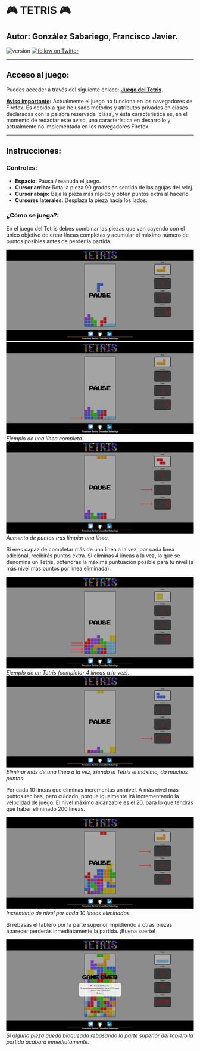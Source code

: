 # :video_game: TETRIS :video_game:
## Autor: González Sabariego, Francisco Javier.

<div style="text-align: left;">
    <img src="https://img.shields.io/badge/version-1.1.0-blue" alt="version">
    <a href="https://twitter.com/intent/follow?screen_name=Fco_Javier_Glez" target="_blank">
        <img src="https://img.shields.io/twitter/follow/Fco_Javier_Glez?style=social&logo=twitter" alt="follow on Twitter">
    </a>
</div>

---

## Acceso al juego:

Puedes acceder a través del siguiente enlace: **[Juego del Tetris](https://fcojavierglez.github.io/tetris_js/)**.

<p style="text-aling: justify;">
    <b><u>Aviso importante</u>:</b> Actualmente el juego no funciona en los navegadores de Firefox. Es debido a que he usado métodos y atributos privados en clases declaradas con la palabra reservada 'class', y ésta característica es, en el momento de redactar este aviso, una característica en desarrollo y actualmente no implementada en los navegadores Firefox.
</p>

---

## Instrucciones:

### Controles:

- **Espacio:** Pausa / reanuda el juego.
- **Cursor arriba:** Rota la pieza 90 grados en sentido de las agujas del reloj.
- **Cursor abajo:** Baja la pieza más rápido y obten puntos extra al hacerlo.
- **Cursores laterales:** Desplaza la pieza hacia los lados.

### ¿Cómo se juega?:

<p style="text-aling: justify;">
    En el juego del Tetris debes combinar las piezas que van cayendo con el único objetivo de crear líneas completas y acumular el máximo número de puntos posibles antes de perder la partida.
</p>

![captura1](img_readme/captura1.png)
![captura2](img_readme/captura2.png)  *Ejemplo de una línea completa.*
![captura3](img_readme/captura3.png)  *Aumento de puntos tras limpiar una línea.*

<p style="text-aling: justify;">
    Si eres capaz de completar más de una línea a la vez, por cada línea adicional, recibirás puntos extra. Si eliminas 4 líneas a la vez, lo que se denomina un Tetris, obtendrás la máxima puntuación posible para tu nivel (a más nivel más puntos por línea eliminada).
</p>

![captura4](img_readme/captura4.png)  *Ejemplo de un Tetris (completar 4 líneas a la vez).*
![captura5](img_readme/captura5.png)  *Eliminar más de una línea a la vez, siendo el Tetris el máximo, da muchos puntos.*

<p style="text-aling: justify;">
    Por cada 10 líneas que eliminas incrementas un nivel. A más nivel más puntos recibes, pero cuidado, porque igualmente irá incrementando la velocidad de juego. El nivel máximo alcanzable es el 20, para lo que tendrás que haber eliminado 200 líneas.
</p>

![captura6](img_readme/captura6.png)  *Incremento de nivel por cada 10 líneas eliminadas.*

<p style="text-aling: justify;">
    Si rebasas el tablero por la parte superior impidiendo a otras piezas aparecer perderás inmediatamente la partida. ¡Buena suerte!
</p>

![captura7](img_readme/captura7.png)  *Si alguna pieza queda bloqueada rebasando la parte superior del tablero la partida acabará inmediatamente.*
